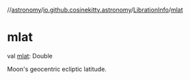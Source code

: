 //[astronomy](../../../index.md)/[io.github.cosinekitty.astronomy](../index.md)/[LibrationInfo](index.md)/[mlat](mlat.md)

# mlat

val [mlat](mlat.md): Double

Moon's geocentric ecliptic latitude.
